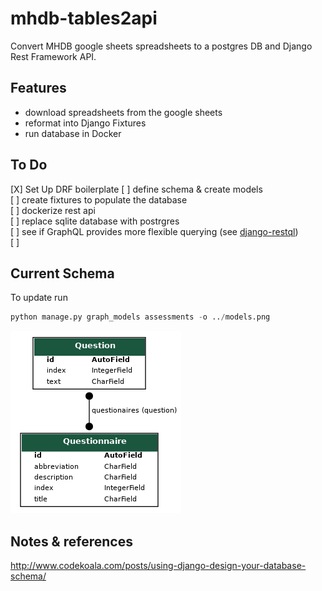 # mhdb-tables2api

Convert MHDB google sheets spreadsheets to a postgres DB and Django Rest Framework API.

## Features
* download spreadsheets from the google sheets
* reformat into Django Fixtures
* run database in Docker

## To Do

[X] Set Up DRF boilerplate
[  ] define schema & create models  
[  ] create fixtures to populate the database  
[  ] dockerize rest api  
[  ] replace sqlite database with postrgres  
[  ] see if GraphQL provides more flexible querying (see [django-restql](https://github.com/yezyilomo/django-restql))  
[  ] 


## Current Schema

To update run

```python
python manage.py graph_models assessments -o ../models.png
```

![current Entity Relationship Diagram](./models.png)

## Notes & references

http://www.codekoala.com/posts/using-django-design-your-database-schema/ 